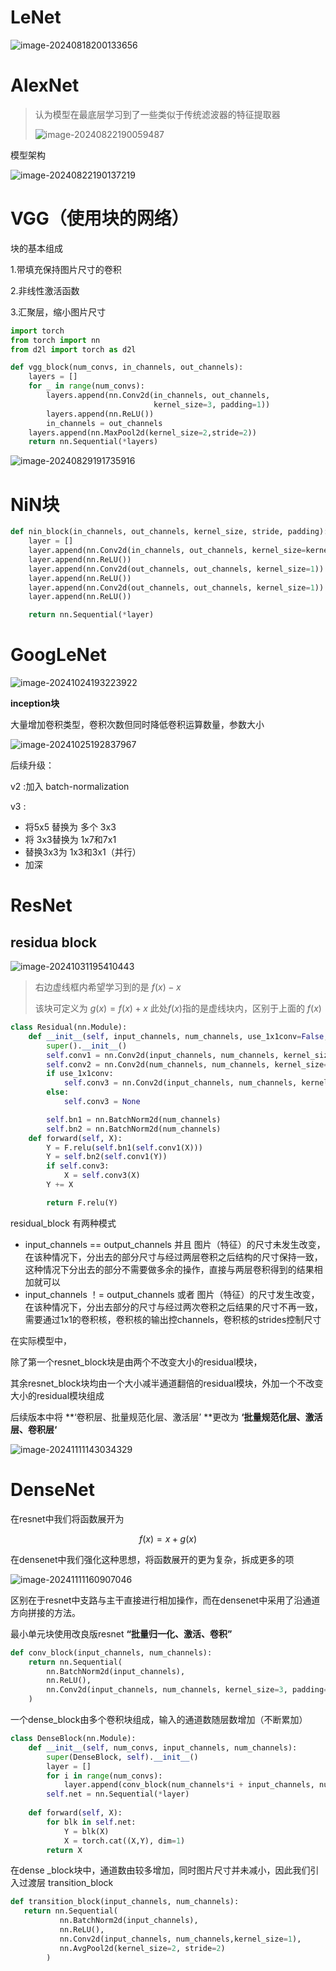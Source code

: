 # LeNet

![image-20240818200133656](https://raw.githubusercontent.com/Thislu13/image_save/main/notebook/202408182001105.png)

# AlexNet

> 认为模型在最底层学习到了一些类似于传统滤波器的特征提取器
>
> ![image-20240822190059487](https://raw.githubusercontent.com/Thislu13/image_save/main/notebook/202408221901151.png)

模型架构

![image-20240822190137219](https://raw.githubusercontent.com/Thislu13/image_save/main/notebook/202408221901673.png)

# VGG（使用块的网络）

块的基本组成

1.带填充保持图片尺寸的卷积

2.非线性激活函数

3.汇聚层，缩小图片尺寸

```python
import torch
from torch import nn
from d2l import torch as d2l

def vgg_block(num_convs, in_channels, out_channels):
    layers = []
    for _ in range(num_convs):
        layers.append(nn.Conv2d(in_channels, out_channels,
                                kernel_size=3, padding=1))
        layers.append(nn.ReLU())
        in_channels = out_channels
    layers.append(nn.MaxPool2d(kernel_size=2,stride=2))
    return nn.Sequential(*layers)
```

![image-20240829191735916](https://raw.githubusercontent.com/Thislu13/image_save/main/notebook/202408291917112.png)

# NiN块

```python
def nin_block(in_channels, out_channels, kernel_size, stride, padding):
    layer = []
    layer.append(nn.Conv2d(in_channels, out_channels, kernel_size=kernel_size, padding=padding, stride=stride))
    layer.append(nn.ReLU())
    layer.append(nn.Conv2d(out_channels, out_channels, kernel_size=1))
    layer.append(nn.ReLU())
    layer.append(nn.Conv2d(out_channels, out_channels, kernel_size=1))
    layer.append(nn.ReLU())

    return nn.Sequential(*layer)
```

# GoogLeNet

![image-20241024193223922](https://raw.githubusercontent.com/Thislu13/image_save/main/notebook/202410241932993.png)

**inception块**

大量增加卷积类型，卷积次数但同时降低卷积运算数量，参数大小

![image-20241025192837967](https://raw.githubusercontent.com/Thislu13/image_save/main/notebook/202410251928009.png)

后续升级：

v2 :加入 batch-normalization

v3 :

* 将5x5 替换为 多个 3x3
* 将 3x3替换为 1x7和7x1
* 替换3x3为 1x3和3x1（并行）
* 加深

# ResNet

## residua block

![image-20241031195410443](https://raw.githubusercontent.com/Thislu13/image_save/main/notebook/202410311954533.png)

> 右边虚线框内希望学习到的是 $f(x) - x$
>
> 该块可定义为 $g(x) = f(x) + x$ 此处$f(x)$指的是虚线块内，区别于上面的 $f(x)$

```python
class Residual(nn.Module):
    def __init__(self, input_channels, num_channels, use_1x1conv=False, strides=1):
        super().__init__()
        self.conv1 = nn.Conv2d(input_channels, num_channels, kernel_size=3, padding=1, stride=strides)
        self.conv2 = nn.Conv2d(num_channels, num_channels, kernel_size=3, padding=1)
        if use_1x1conv:
            self.conv3 = nn.Conv2d(input_channels, num_channels, kernel_size=1, stride=strides)
        else:
            self.conv3 = None

        self.bn1 = nn.BatchNorm2d(num_channels)
        self.bn2 = nn.BatchNorm2d(num_channels)
    def forward(self, X):
        Y = F.relu(self.bn1(self.conv1(X)))
        Y = self.bn2(self.conv1(Y))
        if self.conv3:
            X = self.conv3(X)
        Y += X

        return F.relu(Y)
```

residual_block 有两种模式

* input_channels == output_channels 并且 图片（特征）的尺寸未发生改变，在该种情况下，分出去的部分尺寸与经过两层卷积之后结构的尺寸保持一致，这种情况下分出去的部分不需要做多余的操作，直接与两层卷积得到的结果相加就可以
* input_channels ！= output_channels 或者 图片（特征）的尺寸发生改变， 在该种情况下，分出去部分的尺寸与经过两次卷积之后结果的尺寸不再一致，需要通过1x1的卷积核，卷积核的输出控channels，卷积核的strides控制尺寸

在实际模型中，

除了第一个resnet_block块是由两个不改变大小的residual模块，

其余resnet_block块均由一个大小减半通道翻倍的residual模块，外加一个不改变大小的residual模块组成

后续版本中将 **‘卷积层、批量规范化层、激活层’ **更改为 **‘批量规范化层、激活层、卷积层‘**

![image-20241111143034329](https://raw.githubusercontent.com/Thislu13/image_save/main/notebook/202411111430735.png)

# DenseNet

在resnet中我们将函数展开为

$$f(x) = x+g(x)$$

在densenet中我们强化这种思想，将函数展开的更为复杂，拆成更多的项

![image-20241111160907046](https://raw.githubusercontent.com/Thislu13/image_save/main/notebook/202411111609097.png)

区别在于resnet中支路与主干直接进行相加操作，而在densenet中采用了沿通道方向拼接的方法。

最小单元块使用改良版resnet **“批量归一化、激活、卷积”**
```python
def conv_block(input_channels, num_channels):
    return nn.Sequential(
        nn.BatchNorm2d(input_channels),
        nn.ReLU(),
        nn.Conv2d(input_channels, num_channels, kernel_size=3, padding=1)
    )
```

一个dense_block由多个卷积块组成，输入的通道数随层数增加（不断累加）
```python
class DenseBlock(nn.Module):
    def __init__(self, num_convs, input_channels, num_channels):
        super(DenseBlock, self).__init__()
        layer = []
        for i in range(num_convs):
            layer.append(conv_block(num_channels*i + input_channels, num_channels))
        self.net = nn.Sequential(*layer)
        
    def forward(self, X):
        for blk in self.net:
            Y = blk(X)
            X = torch.cat((X,Y), dim=1)
        return X
```

在dense _block块中，通道数由较多增加，同时图片尺寸并未减小，因此我们引入过渡层 transition_block 
```python
def transition_block(input_channels, num_channels):
   return nn.Sequential(
           nn.BatchNorm2d(input_channels),
           nn.ReLU(),
           nn.Conv2d(input_channels, num_channels,kernel_size=1),
           nn.AvgPool2d(kernel_size=2, stride=2)
        )
```

